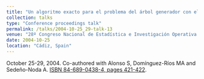 ```yaml
---
title: "Un algoritmo exacto para el problema del árbol generador con el número máximo de hojas" 
collection: talks
type: "Conference proceedings talk"
permalink: /talks/2004-10-25_29-talk-13
venue: "28º Congreso Nacional de Estadística e Investigación Operativa (SEIO)"
date: 2004-10-25
location: "Cádiz, Spain"
---
```

October 25-29, 2004. Co-authored with Alonso S, Domínguez-Ríos MA and Sedeño-Noda A.
[ISBN 84-689-0438-4, pages 421-422](pdf/SEIO_2004-No_205-pp_412-422.pdf).